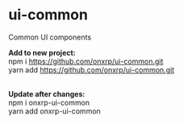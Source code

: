 # ui-common
Common UI components 

<b>Add to new project:</b> <br>
npm i https://github.com/onxrp/ui-common.git <br>
yarn add https://github.com/onxrp/ui-common.git <br><br>

<b>Update after changes:</b> <br>
npm i onxrp-ui-common<br>
yarn add onxrp-ui-common<br>
